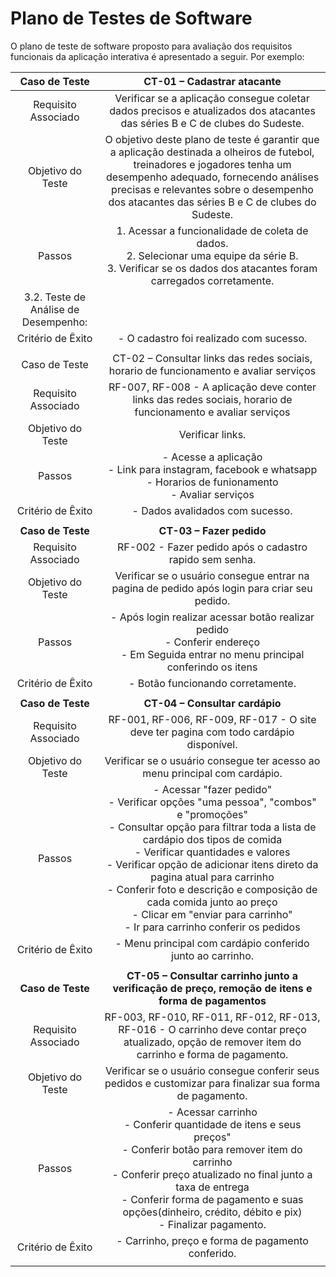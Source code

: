# Plano de Testes de Software

O plano de teste de software proposto para avaliação dos requisitos funcionais da aplicação interativa é apresentado a seguir.
Por exemplo:
 
| **Caso de Teste** 	| **CT-01 – Cadastrar atacante** 	|
|:---:	|:---:	|
|	Requisito Associado 	| Verificar se a aplicação consegue coletar dados precisos e atualizados dos atacantes das séries B e C de clubes do Sudeste.
| Objetivo do Teste 	| O objetivo deste plano de teste é garantir que a aplicação destinada a olheiros de futebol, treinadores e jogadores tenha um desempenho adequado, fornecendo análises precisas e relevantes sobre o desempenho dos atacantes das séries B e C de clubes do Sudeste. |
| Passos 	| 1. Acessar a funcionalidade de coleta de dados. <br> 2. Selecionar uma equipe da série B. <br> 3. Verificar se os dados dos atacantes foram carregados corretamente.
3.2. Teste de Análise de Desempenho: |
|Critério de Êxito | - O cadastro foi realizado com sucesso. |
|  	|  	|
| Caso de Teste 	| CT-02 – Consultar links das redes sociais, horario de funcionamento e avaliar serviços	|
|Requisito Associado | RF-007, RF-008	- A aplicação deve conter links das redes sociais, horario de funcionamento e avaliar serviços |
| Objetivo do Teste 	| Verificar links. |
| Passos 	| - Acesse a aplicação <br> - Link para instagram, facebook e whatsapp <br> - Horarios de funionamento <br> - Avaliar serviços <br>
|Critério de Êxito | - Dados avalidados com sucesso. |
|  	|  	|
| **Caso de Teste** 	| **CT-03 – Fazer pedido** 	|
|	Requisito Associado 	| RF-002 - Fazer pedido após o cadastro rapido sem senha.
| Objetivo do Teste 	| Verificar se o usuário consegue entrar na pagina de pedido após login para criar seu pedido. |
| Passos 	| - Após login realizar acessar botão realizar pedido <br> - Conferir endereço <br> - Em Seguida entrar no menu principal conferindo os itens |
|Critério de Êxito | - Botão funcionando corretamente. |
|  	|  	|
| **Caso de Teste** 	| **CT-04 – Consultar cardápio** 	|
|	Requisito Associado 	| RF-001, RF-006, RF-009, RF-017 - O site deve ter pagina com todo cardápio disponível.
| Objetivo do Teste 	| Verificar se o usuário consegue ter acesso ao menu principal com cardápio. |
| Passos 	| - Acessar "fazer pedido" <br> - Verificar opções "uma pessoa", "combos" e "promoções" <br> - Consultar opção para filtrar toda a lista de cardápio dos tipos de comida <br> - Verificar quantidades e valores <br> - Verificar opção de adicionar itens direto da pagina atual para carrinho <br> - Conferir foto e descrição e composição de cada comida junto ao preço <br> - Clicar em "enviar para carrinho" <br> - Ir para carrinho conferir os pedidos |
|Critério de Êxito | - Menu principal com cardápio conferido junto ao carrinho. |
|  	|  	|
| **Caso de Teste** 	| **CT-05 – Consultar carrinho junto a verificação de preço, remoção de itens e forma de pagamentos** 	|
|	Requisito Associado 	|RF-003, RF-010, RF-011, RF-012, RF-013, RF-016 - O carrinho deve contar preço atualizado, opção de remover item do carrinho e forma de pagamento.
| Objetivo do Teste 	| Verificar se o usuário consegue conferir seus pedidos e customizar para finalizar sua forma de pagamento. |
| Passos 	| - Acessar carrinho <br> - Conferir quantidade de itens e seus preços" <br> - Conferir botão para remover item do carrinho <br> - Conferir preço atualizado no final junto a taxa de entrega <br> - Conferir forma de pagamento e suas opções(dinheiro, crédito, débito e pix) <br> - Finalizar pagamento. |
|Critério de Êxito | - Carrinho, preço e forma de pagamento conferido. |
|  	|  	|


